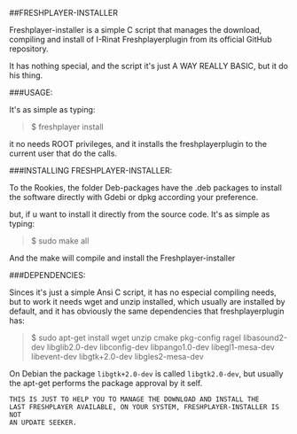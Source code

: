 ##FRESHPLAYER-INSTALLER


Freshplayer-installer is a simple C script that manages the download, compiling and install of I-Rinat Freshplayerplugin from its official GitHub repository.

It has nothing special, and the script it's just A WAY REALLY BASIC, but it do his thing.

###USAGE:

It's as simple as typing:

>$ freshplayer install

it no needs ROOT privileges, and it installs the freshplayerplugin to the current user that do the calls.

###INSTALLING FRESHPLAYER-INSTALLER:

To the Rookies, the folder Deb-packages have the .deb packages to install the software directly with Gdebi or dpkg according your preference.



but, if u want to install it directly from the source code. It's as simple as typing:

>$ sudo make all

And the make will compile and install the Freshplayer-installer

###DEPENDENCIES:

Sinces it's just a simple Ansi C script, it has no especial compiling needs, but to work it needs wget and unzip installed, which usually are installed by default, and it has obviously the same dependencies that freshplayerplugin has:

> $ sudo apt-get install wget unzip cmake pkg-config ragel libasound2-dev libglib2.0-dev libconfig-dev libpango1.0-dev libegl1-mesa-dev libevent-dev libgtk+2.0-dev libgles2-mesa-dev

On Debian the package <code>libgtk+2.0-dev</code> is called <code>libgtk2.0-dev</code>, but usually the apt-get performs the package approval by it self.

<code>THIS IS JUST TO HELP YOU TO MANAGE THE DOWNLOAD AND INSTALL THE LAST FRESHPLAYER AVAILABLE, ON YOUR SYSTEM, FRESHPLAYER-INSTALLER IS NOT AN UPDATE SEEKER.</code>
